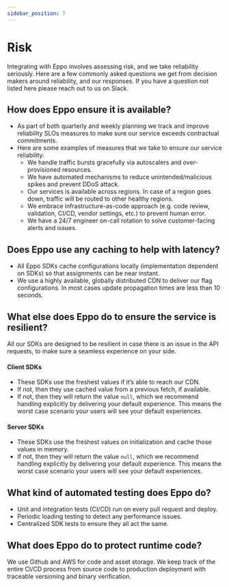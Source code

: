 ```yaml
---
sidebar_position: 7
---
```


# Risk

Integrating with Eppo involves assessing risk, and we take reliability seriously. Here are a few commonly asked questions we get from decision makers around reliability, and our responses. If you have a question not listed here please reach out to us on Slack.

## How does Eppo ensure it is available?

- As part of both quarterly and weekly planning we track and improve reliability SLOs measures to make sure our service exceeds contractual commitments.
- Here are some examples of measures that we take to ensure our service reliability:
  - We handle traffic bursts gracefully via autoscalers and over-provisioned resources.
  - We have automated mechanisms to reduce unintended/malicious spikes and prevent DDoS attack.
  - Our services is available across regions. In case of a region goes down, traffic will be routed to other healthy regions.
  - We embrace infrastructure-as-code approach (e.g. code review, validation, CI/CD, vendor settings, etc.) to prevent human error.
  - We have a 24/7 engineer on-call rotation to solve customer-facing alerts and issues.

## Does Eppo use any caching to help with latency?

- All Eppo SDKs cache configurations locally (implementation dependent on SDKs) so that assignments can be near instant.
- We use a highly available, globally distributed CDN to deliver our flag configurations. In most cases update propagation times are less than 10 seconds.

## What else does Eppo do to ensure the service is resilient?

All our SDKs are designed to be resilient in case there is an issue in the API requests, to make sure a seamless experience on your side.

#### Client SDKs

- These SDKs use the freshest values if it’s able to reach our CDN.
- If not, then they use cached value from a previous fetch, if available.
- If not, then they will return the value `null`, which we recommend handling explicitly by delivering your default experience. This means the worst case scenario your users will see your default experiences.

#### Server SDKs

- These SDKs use the freshest values on initialization and cache those values in memory.
- If not, then they will return the value `null`, which we recommend handling explicitly by delivering your default experience. This means the worst case scenario your users will see your default experiences.

## What kind of automated testing does Eppo do?

- Unit and integration tests (CI/CD) run on every pull request and deploy.
- Periodic loading testing to detect any performance issues.
- Centralized SDK tests to ensure they all act the same.

## What does Eppo do to protect runtime code?

We use Github and AWS for code and asset storage. We keep track of
the entire CI/CD process from source code to production deployment with
traceable versioning and binary verification.
